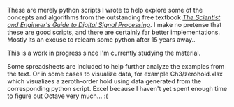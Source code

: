 These are merely python scripts I wrote to help explore some of the concepts and algorithms from the outstanding free textbook [*The Scientist and Engineer's Guide to Digital Signal Processing*](http://www.dspguide.com/). I make no pretense that these are good scripts, and there are certainly far better implementations. Mostly its an excuse to relearn some python after 15 years away..

This is a work in progress since I'm currently studying the material.

Some spreadsheets are included to help further analyze the examples from the text. Or in some cases to visualize data, for example Ch3/zerohold.xlsx which visualizes a zeroth-order hold using data generated from the corresponding python script. Excel because I haven't yet spent enough time to figure out Octave very much... :(
